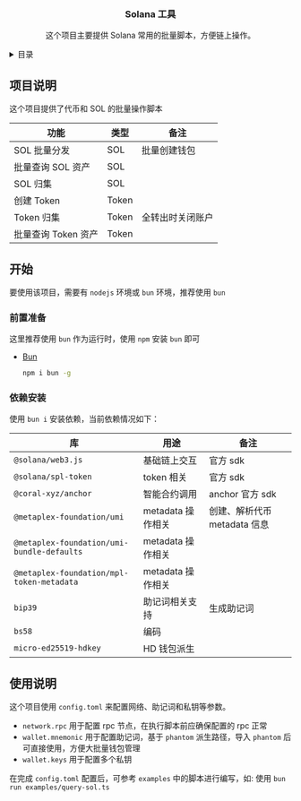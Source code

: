 <div align="center">

  <h3 align="center">Solana 工具</h3>

  <p align="center">
    这个项目主要提供 Solana 常用的批量脚本，方便链上操作。
  </p>
</div>



<details>
  <summary>目录</summary>
  <ol>
    <li>
      <a href="#项目说明">项目说明</a>
    </li>
    <li>
      <a href="#开始">开始</a>
      <ul>
        <li><a href="#前置准备">前置准备</a></li>
        <li><a href="#依赖安装">依赖安装</a></li>
      </ul>
    </li>
    <li><a href="#使用说明">使用说明</a></li>
  </ol>
</details>



## 项目说明

这个项目提供了代币和 SOL 的批量操作脚本

| 功能 | 类型 | 备注 |
| -- | -- | -- |
| SOL 批量分发 | SOL | 批量创建钱包 |
| 批量查询 SOL 资产 | SOL | |
| SOL 归集 | SOL | |
| 创建 Token | Token | |
| Token 归集 | Token | 全转出时关闭账户 |
| 批量查询 Token 资产 | Token | |


## 开始

要使用该项目，需要有 `nodejs` 环境或 `bun` 环境，推荐使用 `bun`

### 前置准备

这里推荐使用 `bun` 作为运行时，使用 `npm` 安装 `bun` 即可
* [Bun](https://bun.sh)
  ```sh
  npm i bun -g
  ```

### 依赖安装

使用 `bun i` 安装依赖，当前依赖情况如下：

| 库 | 用途 | 备注 |
| -- | -- | -- |
| `@solana/web3.js` | 基础链上交互 | 官方 sdk |
| `@solana/spl-token` | token 相关 | 官方 sdk |
| `@coral-xyz/anchor` | 智能合约调用 | anchor 官方 sdk |
| `@metaplex-foundation/umi` | metadata 操作相关 | 创建、解析代币 metadata 信息 |
| `@metaplex-foundation/umi-bundle-defaults` | metadata 操作相关 | |
| `@metaplex-foundation/mpl-token-metadata` | metadata 操作相关 | |
| `bip39` | 助记词相关支持 | 生成助记词 |
| `bs58` | 编码 | |
| `micro-ed25519-hdkey` | HD 钱包派生 |  |



## 使用说明

这个项目使用 `config.toml` 来配置网络、助记词和私钥等参数。

- `network.rpc` 用于配置 rpc 节点，在执行脚本前应确保配置的 rpc 正常
- `wallet.mnemonic` 用于配置助记词，基于 `phantom` 派生路径，导入 `phantom` 后可直接使用，方便大批量钱包管理
- `wallet.keys` 用于配置多个私钥

在完成 `config.toml` 配置后，可参考 `examples` 中的脚本进行编写，如: 使用 `bun run examples/query-sol.ts`



